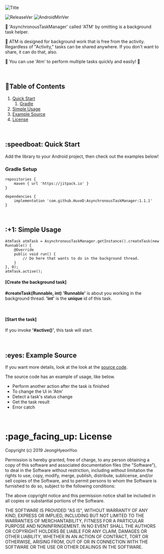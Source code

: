 ![Title](https://user-images.githubusercontent.com/48434145/71309308-d439ed00-2449-11ea-80ae-540b500dfe3e.png)

![ReleaseVer](https://user-images.githubusercontent.com/48434145/71309272-64c3fd80-2449-11ea-9166-36e998e69a52.png)
![AndroidMinVer](https://user-images.githubusercontent.com/48434145/71309273-668dc100-2449-11ea-8e63-6d65beb92d44.png)

:star2: 'AsynchronousTaskManager' called 'ATM' by omitting is a background task helper.

:atm: ATM is designed for background work that is free from the activity.
Regardless of "Activity," tasks can be shared anywhere.
If you don't want to share, it can do that, also.

:punch: You can use 'Atm' to perform multiple tasks quickly and easily! :punch:

<br/>

## :notebook:Table of Contents
1. [Quick Start](#quick-start)
	1. [Gradle](#gradle-setup)
3. [Simple Usage](#simple-usage)
2. [Example Source](#example-source)
4. [License](#free)

<br/>

<h2 id="quick-start">:speedboat: Quick Start</h2>

Add the library to your Android project, then check out the examples below!

### Gradle Setup

```gradle-setup
repositories {
    maven { url 'https://jitpack.io' }
}

dependencies {
    implementation 'com.github.HuveD:AsynchronousTaskManager:1.1.1'
}
```

<br/>

<h2 id="simple-usage">:+1: Simple Usage</h2>

```
AtmTask atmTask = AsynchronousTaskManager.getInstance().createTask(new Runnable() {
    @Override
    public void run() {
    	// Do here that wants to do in the background thread.
    }
}, 0);
atmTask.active();
```

#### [Create the background task]
**#createTask(Runnable, int)**
**'Runnable'** is about you working in the background thread.
**'int'** is the **unique** id of this task.

<br/>

#### [Start the task]
If you invoke **'#active()'**, this task will start.

<br/>

<h2 id="example-source">:eyes: Example Source</h2>

If you want more details, look at the look at the [source code](https://github.com/JeongHyeonYoo/AsynchronousTaskManager/blob/master/AsynchronousTaskManagerExample/src/main/java/kr/co/huve/TaskManagerExample/ExampleActivity.java).

The source code has an example of usage, like below.
- Perform another action after the task is finished
- To change the Ui in 'Atm'
- Detect a task's status change
- Get the task result
- Error catch


<br/>


<h1 id="free">:page_facing_up: License</h1>

Copyright (c) 2019 JeongHyeonYoo

Permission is hereby granted, free of charge, to any person obtaining a copy
of this software and associated documentation files (the "Software"), to deal
in the Software without restriction, including without limitation the rights
to use, copy, modify, merge, publish, distribute, sublicense, and/or sell
copies of the Software, and to permit persons to whom the Software is
furnished to do so, subject to the following conditions:

The above copyright notice and this permission notice shall be included in all
copies or substantial portions of the Software.

THE SOFTWARE IS PROVIDED "AS IS", WITHOUT WARRANTY OF ANY KIND, EXPRESS OR
IMPLIED, INCLUDING BUT NOT LIMITED TO THE WARRANTIES OF MERCHANTABILITY,
FITNESS FOR A PARTICULAR PURPOSE AND NONINFRINGEMENT. IN NO EVENT SHALL THE
AUTHORS OR COPYRIGHT HOLDERS BE LIABLE FOR ANY CLAIM, DAMAGES OR OTHER
LIABILITY, WHETHER IN AN ACTION OF CONTRACT, TORT OR OTHERWISE, ARISING FROM,
OUT OF OR IN CONNECTION WITH THE SOFTWARE OR THE USE OR OTHER DEALINGS IN THE
SOFTWARE.

<br/>

